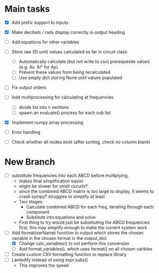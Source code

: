 # Main tasks
- [x] Add prefix support to inputs
- [x] Make decibels / rads display correctly in output heading
- [ ] Add equations for other variables
- [ ] Store raw (SI unit) values calculated so far in circuit class
    - [ ] Automatically calculate (but not write to csv) prerequesite values (e.g. Av, Ai* for Ap) 
    - [ ] Prevent these values from being recalculated
    - [ ] Use empty dict storing None until values populated
- [ ] Fix output orders 
- [ ] Add multiprocessing for calculating at frequencies
    - [ ] divide list into n sections
    - [ ] spawn an evaluate() process for each sub list
- [x] Implement numpy array processing
- [ ] Error handling
- [ ] Check whether all nodes exist (after sorting, check no column blank)


# New Branch  
- [ ] substitute frequencies into each ABCD before multiplying, 
    - makes final simplification easier
    - might be slower for small circuits?
    - since the combined ABCD matrix is too large to display, it seems to crash sympy? struggles to simplify at least
    - Two stages:
        -  Calculate combined ABCD for each freq, iterating through each component
       -  Subsitute into equations and solve
    -  First thing to try would just be substituting the ABCD frequencies first, this may simplify enough to make the current system work
- [ ] Add format(varName) function to output which stores the chosen variable in the chosen format in the output_dict
    - [x] Change calc_variables() to not perform this conversion
    - [ ] Add format_variables(), which uses format() on all chosen varibles
- [ ] Create custom CSV formatting function to replace library
- [ ] Lambdify instead of using expr.subs() 
    - This improves the speed